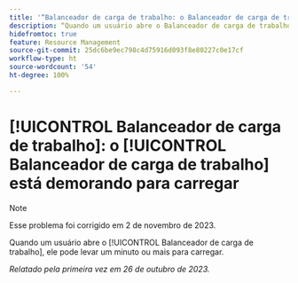 ```yaml
---
title: '“Balanceador de carga de trabalho: o Balanceador de carga de trabalho está demorando para carregar”'
description: “Quando um usuário abre o Balanceador de carga de trabalho, ele pode demorar um minuto ou mais para carregar.”
hidefromtoc: true
feature: Resource Management
source-git-commit: 25dc6be9ec798c4d75916d093f8e80227c0e17cf
workflow-type: ht
source-wordcount: '54'
ht-degree: 100%

---
```



# [!UICONTROL Balanceador de carga de trabalho]: o [!UICONTROL Balanceador de carga de trabalho] está demorando para carregar

>[!NOTE]
>
>Esse problema foi corrigido em 2 de novembro de 2023.

Quando um usuário abre o [!UICONTROL Balanceador de carga de trabalho], ele pode levar um minuto ou mais para carregar.

_Relatado pela primeira vez em 26 de outubro de 2023._
